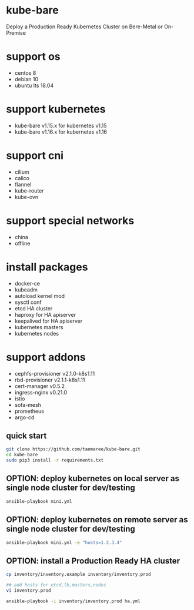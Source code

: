 # kube-bare
Deploy a Production Ready Kubernetes Cluster on Bere-Metal or On-Premise

# support os

+ centos 8
+ debian 10
+ ubuntu lts 18.04

# support kubernetes

+ kube-bare v1.15.x for  kubernetes v1.15
+ kube-bare v1.16.x for  kubernetes v1.16 

# support cni

+ cilium
+ calico
+ flannel
+ kube-router
+ kube-ovn

# support special networks

+ china 
+ offline

# install packages 

+ docker-ce
+ kubeadm
+ autoload kernel mod
+ sysctl conf
+ etcd HA cluster
+ haproxy for HA apiserver
+ keepalived for HA apiserver
+ kubernetes masters
+ kubernetes nodes

# support addons

+ cephfs-provisioner v2.1.0-k8s1.11
+ rbd-provisioner v2.1.1-k8s1.11
+ cert-manager v0.5.2
+ ingress-nginx v0.21.0
+ istio
+ sofa-mesh
+ prometheus
+ argo-cd

## quick start

```bash
git clone https://github.com/taomaree/kube-bare.git
cd kube-bare
sudo pip3 install -r requirements.txt

```

## OPTION: deploy kubernetes on local server as single node cluster for dev/testing 

```bash
ansible-playbook mini.yml

```

## OPTION: deploy kubernetes on remote server as single node cluster for dev/testing 

```bash
ansible-playbook mini.yml -e "hosts=1.2.3.4"
```

## OPTION: install a Production Ready HA cluster

```bash
cp inventory/inventory.example inventory/inventory.prod

## add hosts for etcd,lb,masters,nodes 
vi inventory.prod   

ansible-playbook -i inventory/inventory.prod ha.yml
```
